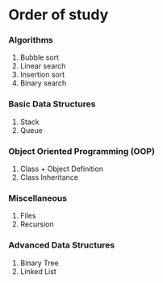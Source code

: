 # Order of study

### Algorithms
1. Bubble sort
2. Linear search
3. Insertion sort
4. Binary search

### Basic Data Structures
1. Stack
2. Queue

### Object Oriented Programming (OOP)
1. Class + Object Definition
2. Class Inheritance

### Miscellaneous
1. Files
2. Recursion

### Advanced Data Structures
1. Binary Tree
2. Linked List
